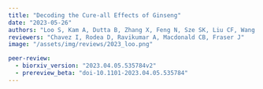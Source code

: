 ```yaml
---
title: "Decoding the Cure-all Effects of Ginseng"
date: "2023-05-26"
authors: "Loo S, Kam A, Dutta B, Zhang X, Feng N, Sze SK, Liu CF, Wang X, Tam JP"
reviewers: "Chavez I, Rodea D, Ravikumar A, Macdonald CB, Fraser J"
image: "/assets/img/reviews/2023_loo.png"

peer-review:
  - biorxiv_version: "2023.04.05.535784v2"
  - prereview_beta: "doi-10.1101-2023.04.05.535784"
---
```

